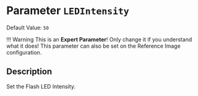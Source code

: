 # Parameter `LEDIntensity`
Default Value: `50`

!!! Warning
    This is an **Expert Parameter**! Only change it if you understand what it does!
    This parameter can also be set on the Reference Image configuration.

## Description
Set the Flash LED Intensity.
